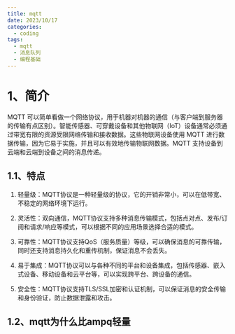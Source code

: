 ```yaml
---
title: mqtt
date: 2023/10/17
categories:
  - coding
tags:
  - mqtt
  - 消息队列
  - 编程基础
---
```

# 1、简介

MQTT 可以简单看做一个网络协议，用于机器对机器的通信（与客户端到服务器的传输有点区别）。智能传感器、可穿戴设备和其他物联网（IoT）设备通常必须通过带宽有限的资源受限网络传输和接收数据。这些物联网设备使用 MQTT 进行数据传输，因为它易于实施，并且可以有效地传输物联网数据。MQTT 支持设备到云端和云端到设备之间的消息传递。

## 1.1、特点

1. 轻量级：MQTT协议是一种轻量级的协议，它的开销非常小，可以在低带宽、不稳定的网络环境下运行。

2. 灵活性：双向通信，MQTT协议支持多种消息传输模式，包括点对点、发布/订阅和请求/响应等模式，可以根据不同的应用场景选择合适的模式。

3. 可靠性：MQTT协议支持QoS（服务质量）等级，可以确保消息的可靠传输，同时还支持消息持久化和重传机制，保证消息不会丢失。

4. 易于集成：MQTT协议可以与各种不同的平台和设备集成，包括传感器、嵌入式设备、移动设备和云平台等，可以实现跨平台、跨设备的通信。

5. 安全性：MQTT协议支持TLS/SSL加密和认证机制，可以保证消息的安全传输和身份验证，防止数据泄露和攻击。

## 1.2、mqtt为什么比ampq轻量


